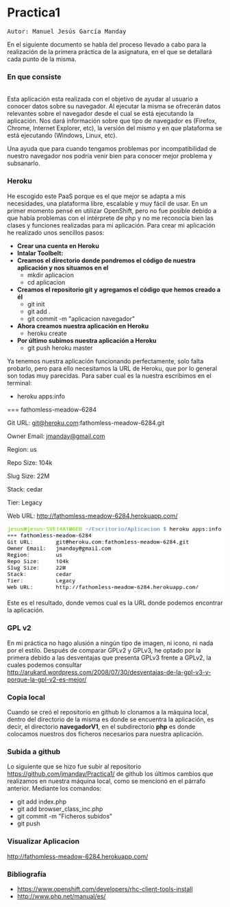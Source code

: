 Practica1
=========
<pre>
Autor: Manuel Jesús García Manday
</pre>
  
En el siguiente documento se habla del proceso llevado a cabo para la realización de la primera práctica de la asignatura, en el que se detallará cada punto de la misma.

<b><h3>En que consiste</h3></b>   
Esta aplicación esta realizada con el objetivo de ayudar al usuario a conocer datos sobre su navegador. Al ejecutar la misma 
se ofrecerán datos relevantes sobre el navegador desde el cual se está ejecutando la aplicación. Nos dará información sobre
que tipo de navegador es (Firefox, Chrome, Internet Explorer, etc), la versión del mismo y en que plataforma se está ejecutando (Windows, Linux, etc).

Una ayuda que para cuando tengamos problemas por incompatibilidad de nuestro navegador nos podría venir bien para conocer mejor
problema y subsanarlo.

<b><h3>Heroku</h3></b> 
He escogido este PaaS porque es el que mejor se adapta a mis necesidades, una plataforma libre, escalable y muy fácil de usar. En un primer momento pensé en utilizar
OpenShift, pero no fue posible debido a que había problemas con el intérprete de php y no me reconocía bien las clases y funciones realizadas para mi aplicación.
Para crear mi aplicación he realizado unos sencillos pasos:
* **Crear una cuenta en Heroku** 
* **Intalar Toolbelt:** 
* **Creamos el directorio donde pondremos el código de nuestra aplicación y nos situamos en el**
  * mkdir aplicacion
  * cd aplicacion
* **Creamos el repositorio git y agregamos el código que hemos creado a él**
  * git init
  * git add .
  * git commit -m "aplicacion navegador"
* **Ahora creamos nuestra aplicación en Heroku**
  * heroku create
* **Por último subimos nuestra aplicación a Heroku**
  * git push heroku master

Ya tenemos nuestra aplicación funcionando perfectamente, solo falta probarlo, pero para ello necesitamos la URL de Heroku, que por
lo general son todas muy parecidas.
Para saber cual es la nuestra escribimos en el terminal:
  * heroku apps:info

=== fathomless-meadow-6284

Git URL:       git@heroku.com:fathomless-meadow-6284.git

Owner Email:   jmanday@gmail.com

Region:        us

Repo Size:     104k

Slug Size:     22M

Stack:         cedar

Tier:          Legacy

Web URL:       http://fathomless-meadow-6284.herokuapp.com/

![imagen1](https://github.com/jmanday/Imagenes/blob/master/Selecci%C3%B3n_234.png?raw=true)

Este es el resultado, donde vemos cual es la URL donde podemos encontrar la aplicación.

<b><h3>GPL v2</h3></b> 
En mi práctica no hago alusión a ningún tipo de imagen, ni icono, ni nada por el estilo. Después de comparar GPLv2 y GPLv3, he optado
por la primera debido a las desventajas que presenta GPLv3 frente a GPLv2, la cuales podemos consultar http://arukard.wordpress.com/2008/07/30/desventajas-de-la-gpl-v3-y-porque-la-gpl-v2-es-mejor/

<b><h3>Copia local</h3></b> 
Cuando se creó el repositorio en github lo clonamos a la máquina local, dentro del directorio de la misma es donde se encuentra la aplicación, es decir,
el directorio **navegadorV1**, en el subdirectorio **php** es donde colocamos nuestros dos ficheros necesarios para nuestra aplicación.

<b><h3>Subida a github</h3></b> 
Lo siguiente que se hizo fue subir al repositorio https://github.com/jmanday/Practica1/ de github los últimos cambios que realizamos en nuestra máquina local, 
como se mencionó en el párrafo anterior. Mediante los comandos:
* git add index.php
* git add browser_class_inc.php
* git commit -m "Ficheros subidos"
* git push

<b><h3>Visualizar Aplicacion</h3></b>
http://fathomless-meadow-6284.herokuapp.com/


<b><h3>Bibliografía</h3></b>
* https://www.openshift.com/developers/rhc-client-tools-install
* http://www.php.net/manual/es/
